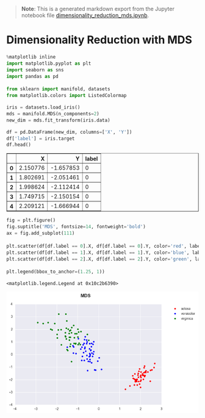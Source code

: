 >**Note**: This is a generated markdown export from the Jupyter notebook file [dimensionality_reduction_mds.ipynb](dimensionality_reduction_mds.ipynb).

# Dimensionality Reduction with MDS


```python
%matplotlib inline
import matplotlib.pyplot as plt
import seaborn as sns
import pandas as pd

from sklearn import manifold, datasets
from matplotlib.colors import ListedColormap


```


```python
iris = datasets.load_iris()
mds = manifold.MDS(n_components=2)
new_dim = mds.fit_transform(iris.data)
```


```python
df = pd.DataFrame(new_dim, columns=['X', 'Y'])
df['label'] = iris.target
df.head()
```




<div>
<table border="1" class="dataframe">
  <thead>
    <tr style="text-align: right;">
      <th></th>
      <th>X</th>
      <th>Y</th>
      <th>label</th>
    </tr>
  </thead>
  <tbody>
    <tr>
      <th>0</th>
      <td>2.150776</td>
      <td>-1.657853</td>
      <td>0</td>
    </tr>
    <tr>
      <th>1</th>
      <td>1.802691</td>
      <td>-2.051461</td>
      <td>0</td>
    </tr>
    <tr>
      <th>2</th>
      <td>1.998624</td>
      <td>-2.112414</td>
      <td>0</td>
    </tr>
    <tr>
      <th>3</th>
      <td>1.749715</td>
      <td>-2.150154</td>
      <td>0</td>
    </tr>
    <tr>
      <th>4</th>
      <td>2.209121</td>
      <td>-1.666944</td>
      <td>0</td>
    </tr>
  </tbody>
</table>
</div>




```python
fig = plt.figure()
fig.suptitle('MDS', fontsize=14, fontweight='bold')
ax = fig.add_subplot(111)

plt.scatter(df[df.label == 0].X, df[df.label == 0].Y, color='red', label=iris.target_names[0])
plt.scatter(df[df.label == 1].X, df[df.label == 1].Y, color='blue', label=iris.target_names[1])
plt.scatter(df[df.label == 2].X, df[df.label == 2].Y, color='green', label=iris.target_names[2])

plt.legend(bbox_to_anchor=(1.25, 1))
```




    <matplotlib.legend.Legend at 0x10c2b6390>




    
![png](dimensionality_reduction_mds_files/dimensionality_reduction_mds_4_1.png)
    
